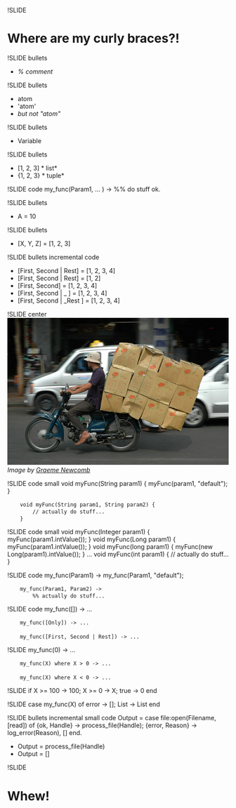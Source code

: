 !SLIDE
# Where are my curly braces?!

!SLIDE bullets
* *% comment*

!SLIDE bullets
* atom
* 'atom'
* <span class="aside">*but not "atom"*</span>

!SLIDE bullets
* Variable

!SLIDE bullets
* [1, 2, 3]  <span class="aside">* list*</span>
* {1, 2, 3}  <span class="aside">* tuple*</span>

!SLIDE code
        my_func(Param1, ... ) ->
            %% do stuff
            ok.

!SLIDE bullets
* A = 10

!SLIDE bullets
* [X, Y, Z] = [1, 2, 3]

!SLIDE bullets incremental code
* [First, Second | Rest] = [1, 2, 3, 4]
* [First, Second | Rest] = [1, 2]
* <span class="error">[First, Second] = [1, 2, 3, 4]</span>
* [First, Second | _ ] = [1, 2, 3, 4]
* [First, Second | _Rest ] = [1, 2, 3, 4]

!SLIDE center
![Overload](overload.jpg)
<span class="credit">*Image by [Graeme Newcomb](http://www.flickr.com/photos/graemenewcomb/)*</span>

!SLIDE code small
        void myFunc(String param1) {
            myFunc(param1, "default");
        }

        void myFunc(String param1, String param2) {
            // actually do stuff...
        }

!SLIDE code small
        void myFunc(Integer param1) {
            myFunc(param1.intValue());
        }
        void myFunc(Long param1) {
            myFunc(param1.intValue());
        }
        void myFunc(long param1) {
            myFunc(new Long(param1).intValue());
        }
        ...
        void myFunc(int param1) {
            // actually do stuff...
        }

!SLIDE code
        my_func(Param1) ->
            my_func(Param1, "default");

        my_func(Param1, Param2) ->
            %% actually do stuff...

!SLIDE code
        my_func([]) -> ...

        my_func([Only]) -> ...

        my_func([First, Second | Rest]) -> ...

!SLIDE
        my_func(0) -> ...

        my_func(X) where X > 0 -> ...

        my_func(X) where X < 0 -> ...

!SLIDE
        if
            X >= 100 -> 100;
            X >= 0   -> X;
            true     -> 0
        end

!SLIDE
        case my_func(X) of
            error -> [];
            List -> List
        end

!SLIDE bullets incremental small code
        Output = case file:open(Filename, [read]) of
            {ok, Handle} ->
                process_file(Handle);
            {error, Reason} ->
                log_error(Reason),
                []
        end.
* <span class="aside">Output = process_file(Handle)</span>
* <span class="aside">Output = []</span>

!SLIDE
# Whew!

